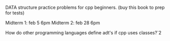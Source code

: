 DATA structure practice problems for cpp beginners. (buy this book to prep for tests)

Midterm 1: feb 5 6pm
Midterm 2: feb 28 6pm

How do other programming languages define adt's if cpp uses classes?`2
